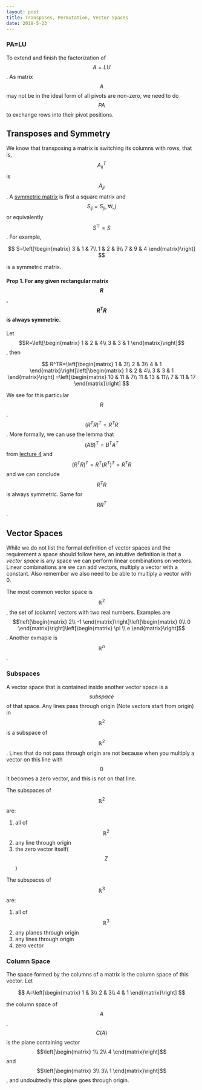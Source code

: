 ```yaml
---
layout: post
title: Transposes, Permutation, Vector Spaces
date: 2019-5-23
---
```


### PA=LU

To extend and finish the factorization of $$A=LU$$. As matrix $$A$$ may not be in the ideal form of all pivots are non-zero, we need to do $$PA$$ to exchange rows into their pivot positions. 

## Transposes and Symmetry

We know that transposing a matrix is switching its columns with rows, that is, $$A_{ij}^T$$  is $$A_{ji}$$. A <u>symmetric matrix</u> is first a square matrix and $$S_{ij}=S_{ji}, \forall i,j$$ or equivalently $$S^\top =S$$. For example,

$$
S=\left[\begin{matrix}
3 & 1 & 7\\
1 & 2 & 9\\
7 & 9 & 4
\end{matrix}\right]
$$

is a symmetric matrix. 

#### Prop 1. For any given rectangular matrix $$R$$, $$R^TR$$ is always symmetric.

Let $$R=\left[\begin{matrix}
1 & 2 & 4\\
3 & 3 & 1
\end{matrix}\right]$$, then 

$$
R^TR=\left[\begin{matrix}
1 & 3\\
2 & 3\\
4 & 1
\end{matrix}\right]\left[\begin{matrix}
1 & 2 & 4\\
3 & 3 & 1
\end{matrix}\right] =\left[\begin{matrix}
10 & 11 & 7\\
11 & 13 & 11\\
7 & 11 & 17
\end{matrix}\right]
$$

We see for this particular $$R$$, $$(R^TR)^T=R^TR$$. More formally, we can use the lemma that $$(AB)^T=B^TA^T$$ from [lecture 4](./Factorization_into_A_eq_LU) and $$(R^TR)^T=R^T(R^T)^T=R^TR$$ and we can conclude $$R^TR$$ is always symmetric. Same for $$RR^T$$. 

## Vector Spaces

While we do not list the formal definition of vector spaces and the requirement a space should follow here, an intuitive definition is that a *vector space* is any space we can perform linear combinations on vectors. Linear combinations are we can add vectors, multiply a vector with a constant. Also remember we also need to be able to multiply a vector with 0. 

The most common vector space is $$\mathbb{R}^2$$, the set of (column) vectors with two real numbers. Examples are $$\left[\begin{matrix}
2\\
-1
\end{matrix}\right]\left[\begin{matrix}
0\\
0
\end{matrix}\right]\left[\begin{matrix}
\pi \\
e
\end{matrix}\right]$$. Another exmaple is $$\mathbb{R}^n$$. 

### Subspaces

A vector space that is contained inside another vector space is a $$subspace$$ of that space. Any lines pass through origin (Note vectors start from origin) in $$\mathbb{R}^2$$ is a subspace of $$\mathbb{R}^2$$. Lines that do not pass through origin are not because when you multiply a vector on this line with $$0$$ it becomes a zero vector, and this is not on that line. 

The subspaces of $$\mathbb R^2$$ are:

1. all of $$\mathbb R^2$$
2. any line through origin
3. the zero vector itself($$Z$$)

The subspaces of $$\mathbb R^3$$ are:

1. all of $$\mathbb R^3$$
2. any planes through origin
3. any lines through origin
4. zero vector

### Column Space

The space formed by the columns of a matrix is the column space of this vector. Let 

$$
A=\left[\begin{matrix}
1 & 3\\
2 & 3\\
4 & 1
\end{matrix}\right]
$$

the column space of $$A$$, $$C(A)$$ is the plane containing vector $$\left[\begin{matrix}
1\\
2\\
4
\end{matrix}\right]$$ and $$\left[\begin{matrix}
3\\
3\\
1
\end{matrix}\right]$$, and undoubtedly this plane goes through origin.